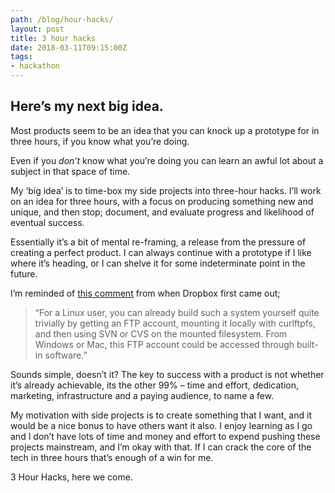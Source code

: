 ```yaml
---
path: /blog/hour-hacks/
layout: post
title: 3 hour hacks
date: 2018-03-11T09:15:00Z
tags:
- hackathon
---
```


## Here’s my next big idea.

Most products seem to be an idea that you can knock up a prototype for in three hours, if you know what you’re doing.

Even if you *don’t* know what you’re doing you can learn an awful lot about a subject in that space of time.

My ‘big idea’ is to time-box my side projects into three-hour hacks. I’ll work on an idea for three hours, with a focus on producing something new and unique, and then stop; document, and evaluate progress and likelihood of eventual success.

Essentially it’s a bit of mental re-framing, a release from the pressure of creating a perfect product. I can always continue with a prototype if I like where it’s heading, or I can shelve it for some indeterminate point in the future.

I’m reminded of [this comment](https://news.ycombinator.com/item?id=8863) from when Dropbox first came out;

> “For a Linux user, you can already build such a system yourself quite trivially by getting an FTP account, mounting it locally with curlftpfs, and then using SVN or CVS on the mounted filesystem. From Windows or Mac, this FTP account could be accessed through built-in software.”

Sounds simple, doesn’t it? The key to success with a product is not whether it’s already achievable, its the other 99% – time and effort, dedication, marketing, infrastructure and a paying audience, to name a few.

My motivation with side projects is to create something that I want, and it would be a nice bonus to have others want it also. I enjoy learning as I go and I don’t have lots of time and money and effort to expend pushing these projects mainstream, and I’m okay with that. If I can crack the core of the tech in three hours that’s enough of a win for me.

3 Hour Hacks, here we come.